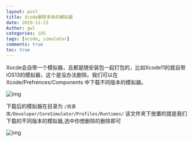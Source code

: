 ```yaml
---
layout: post
title: Xcode删除多余的模拟器
date: 2019-11-21
Author: gwl
categories: iOS
tags: [xcode, simulator]
comments: true
toc: true
---
```


Xocde会自带一个模拟器，且都是随安装包一起打包的，比如Xcode11的就自带iOS13的模拟器，这个是没办法删除。我们可以在 Xcode/Prefrences/Components 中下载不同版本的模拟器。

![img](https://github.com/mouos/image-hosting-service/raw/master/images/2019-11-21-xcode-removes-redundant-emulators-01.png)

下载后的模拟器在目录为 `/资源库/Developer/CoreSimulator/Profiles/Runtimes/` 该文件夹下放置的就是我们下载的不同版本的模拟器,选中你想删除的删除即可

![img](https://github.com/mouos/image-hosting-service/raw/master/images/2019-11-21-xcode-removes-redundant-emulators-02.png)
